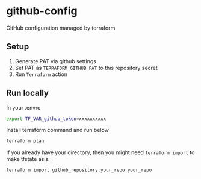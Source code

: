 # github-config

GitHub configuration managed by terraform

## Setup

1. Generate PAT via github settings
2. Set PAT as `TERRAFORM_GITHUB_PAT` to this repository secret
3. Run `Terraform` action

## Run locally

In your .envrc

```bash
export TF_VAR_github_token=xxxxxxxxxx
```

Install terraform command and run below

```bash
terraform plan
```

If you already have your directory, then you might need `terraform import` to make tfstate asis.

```bash
terraform import github_repository.your_repo your_repo
```
